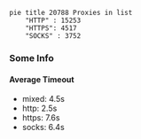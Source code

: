 
```mermaid
pie title 20788 Proxies in list
    "HTTP" : 15253
    "HTTPS": 4517
    "SOCKS" : 3752
```

### Some Info
#### Average Timeout

- mixed: 4.5s
- http: 2.5s
- https: 7.6s
- socks: 6.4s
